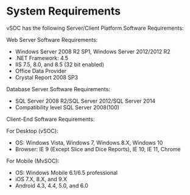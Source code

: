 # System Requirements

vSOC has the following Server/Client Platform Software Requirements:

Web Server Software Requirements:

-   Windows Server 2008 R2 SP1, Windows Server 2012/2012 R2
-   .NET Framework: 4.5
-   IIS 7.5, 8.0, and 8.5 (32 bit enabled)
-   Office Data Provider
-   Crystal Report 2008 SP3

Database Server Software Requirements:

-   SQL Server 2008 R2/SQL Server 2012/SQL Server 2014
-   Compatibility level SQL Server 2008(100)

Client-End Software Requirements:

For Desktop (vSOC):

-   OS: Windows Vista, Windows 7, Windows 8.X, Windows 10
-   Browser: IE 9 (Except Slice and Dice Reports), IE 10, IE 11, Chrome

For Mobile (MvSOC):

-   OS: Windows Mobile 6.1/6.5 professional
-   iOS 7.X, 8.X, and 9.X
-   Android 4.3, 4.4, 5.0, and 6.0